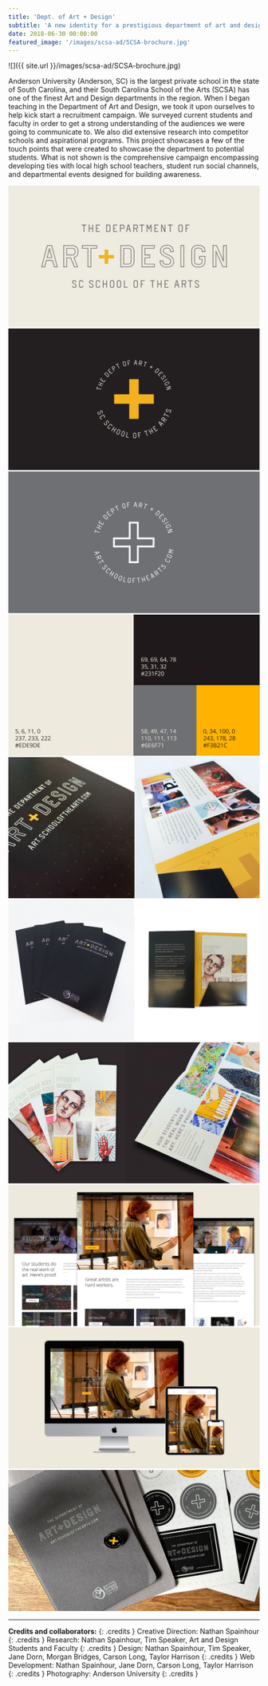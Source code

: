 ```yaml
---
title: 'Dept. of Art + Design'
subtitle: 'A new identity for a prestigious department of art and design.'
date: 2018-06-30 00:00:00
featured_image: '/images/scsa-ad/SCSA-brochure.jpg'
---
```


![]({{ site.url }}/images/scsa-ad/SCSA-brochure.jpg)

Anderson University (Anderson, SC) is the largest private school in the state of South Carolina, and their South Carolina School of the Arts (SCSA) has one of the finest Art and Design departments in the region. When I began teaching in the Department of Art and Design, we took it upon ourselves to help kick start a recruitment campaign. We surveyed current students and faculty in order to get a strong understanding of the audiences we were going to communicate to. We also did extensive research into competitor schools and aspirational programs. This project showcases a few of the touch points that were created to showcase the department to potential students. What is not shown is the comprehensive campaign encompassing developing ties with local high school teachers, student run social channels, and departmental events designed for building awareness.

<div class="gallery" data-columns="2">
	<img src="/images/scsa-ad/scsa-identity-1.jpg">
	<img src="/images/scsa-ad/scsa-identity-2.jpg">
	<img src="/images/scsa-ad/scsa-identity-3.jpg">
	<img src="/images/scsa-ad/scsa-identity-4.jpg">
</div>

<div class="gallery" data-columns="1">
	<img src="/images/scsa-ad/SCSA-brochure-4.jpg">
	<img src="/images/scsa-ad/SCSA-brochure-6.jpg">
</div>

<img src="/images/scsa-ad/SCSA-brochure-3.jpg">

<div class="gallery" data-columns="1">
	<img src="/images/scsa-ad/SCSA-AD-Web-Comp-2.jpg">
	<img src="/images/scsa-ad/SCSA-AD-Web-Comp-1.jpg">
</div>

<img src="/images/scsa-ad/SCSA-Merch.jpg">

---

**Credits and collaborators:**
{: .credits }
Creative Direction: Nathan Spainhour
{: .credits }
Research: Nathan Spainhour, Tim Speaker, Art and Design Students and Faculty
{: .credits }
Design: Nathan Spainhour, Tim Speaker, Jane Dorn, Morgan Bridges, Carson Long, Taylor Harrison
{: .credits }
Web Development: Nathan Spainhour, Jane Dorn, Carson Long, Taylor Harrison
{: .credits }
Photography: Anderson University
{: .credits }